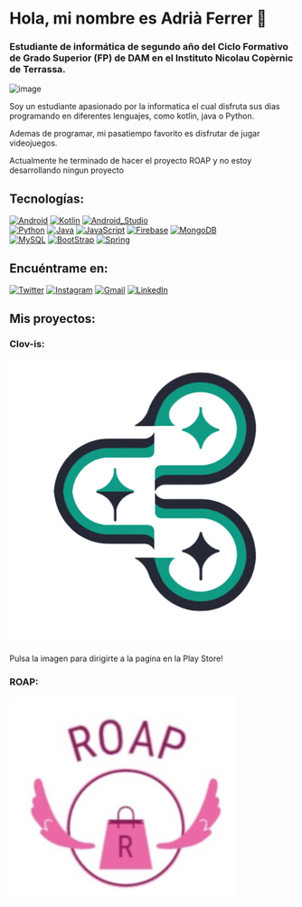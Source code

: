 # Hola, mi nombre es Adrià Ferrer 👋
### Estudiante de informática de segundo año del Ciclo Formativo de Grado Superior (FP) de DAM en el Instituto Nicolau Copèrnic de Terrassa.

![image](https://user-images.githubusercontent.com/99873094/214165529-027c3d09-f4bd-45b3-8d23-358b60fb98f6.png)

Soy un estudiante apasionado por la informatica el cual disfruta sus dias programando en diferentes lenguajes, como kotlin, java o Python.

Ademas de programar, mi pasatiempo favorito es disfrutar de jugar videojuegos.

Actualmente he terminado de hacer el proyecto ROAP y no estoy desarrollando ningun proyecto


## Tecnologías:
[![Android](https://img.shields.io/badge/Android-3DDC84?style=for-the-badge&logo=android&logoColor=white&labelColor=101010)]()
[![Kotlin](https://img.shields.io/badge/Kotlin-0095D5?style=for-the-badge&logo=kotlin&logoColor=white&labelColor=101010)]()
[![Android_Studio](https://img.shields.io/badge/Android_Studio-3DDC84?style=for-the-badge&logo=android-studio&logoColor=white&labelColor=101010)]()
</br>
[![Python](https://img.shields.io/badge/Python-yellow?style=for-the-badge&logo=python&logoColor=white&labelColor=101010)]()
[![Java](https://img.shields.io/badge/Java-007396?style=for-the-badge&logo=java&logoColor=white&labelColor=101010)]()
[![JavaScript](https://img.shields.io/badge/JavaScript-F7DF1E?style=for-the-badge&logo=javascript&logoColor=white&labelColor=101010)]()
[![Firebase](https://img.shields.io/badge/Firebase-FFCA28?style=for-the-badge&logo=firebase&logoColor=white&labelColor=101010)]()
[![MongoDB](https://img.shields.io/badge/MongoDB-47A248?style=for-the-badge&logo=mongodb&logoColor=white&labelColor=101010)]()
<br>
[![MySQL](https://img.shields.io/badge/MySQL-4479A1?style=for-the-badge&logo=mysql&logoColor=white&labelColor=101010)]()
[![BootStrap](https://img.shields.io/badge/Bootstrap-563D?style=for-the-badge&logo=bootstrap&logoColor=white&labelColor=101010)]()
[![Spring](https://img.shields.io/badge/Spring-6DB33F?style=for-the-badge&logo=spring&logoColor=white&labelColor=101010)]()

## Encuéntrame en:

[![Twitter](https://img.shields.io/badge/Twitter-@adria432018-1DA1F2?style=for-the-badge&logo=twitter&logoColor=white&labelColor=101010)](https://twitter.com/adria432018)
[![Instagram](https://img.shields.io/badge/Instagram-@adrixsev-E4405F?style=for-the-badge&logo=instagram&logoColor=white&labelColor=101010)](https://instagram.com/adrixsev)
[![Gmail](https://img.shields.io/badge/Gmail-adriaferrer16@gmail.com-D14836?style=for-the-badge&logo=gmail&logoColor=white&labelColor=101010)](adriaferrer16@gmail.com)
[![LinkedIn](https://img.shields.io/badge/LinkedIn-AdriaFerrer-0077B5?style=for-the-badge&logo=linkedin&logoColor=white&labelColor=101010)](https://www.linkedin.com/in/AdriaFerrer)

## Mis proyectos:
### Clov-is:

[![image](https://github.com/Adrixcven/Adrixcven/blob/main/logo_clovis_final.png)](https://play.google.com/store/apps/details?id=cat.copernic.clovis)

Pulsa la imagen para dirigirte a la pagina en la Play Store!

### ROAP:

![image](https://github.com/Adrixcven/Adrixcven/blob/main/roap_logo.png)
